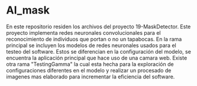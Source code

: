 # AI_mask
En este repositorio residen los archivos del proyecto 19-MaskDetector.
Este proyecto implementa redes neuronales convolucionales para el reconocimiento de individuos
que portan o no un tapabocas.
En la rama principal se incluyen los modelos de redes neuronales usados para el testeo del software.
Estos se diferencian en la configuración del modelo, se encuentra la aplicación principal que hace uso de una camara web.
Existe otra rama "TestingGamma" la cual esta hecha para la exploración de configuraciones diferentes en el modelo y
realizar un procesado de imagenes mas elaborado para incrementar la eficiencia del software.
